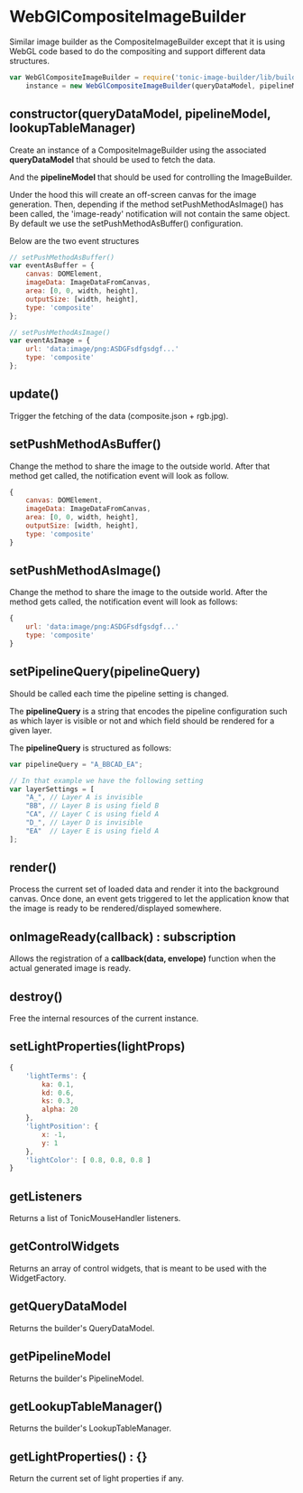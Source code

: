 # WebGlCompositeImageBuilder

Similar image builder as the CompositeImageBuilder except that it is using WebGL
code based to do the compositing and support different data structures.

```js
var WebGlCompositeImageBuilder = require('tonic-image-builder/lib/builder/WebGlComposite'),
    instance = new WebGlCompositeImageBuilder(queryDataModel, pipelineModel, lookupTableManager);
```

## constructor(queryDataModel, pipelineModel, lookupTableManager)

Create an instance of a CompositeImageBuilder using the associated
__queryDataModel__ that should be used to fetch the data.

And the __pipelineModel__ that should be used for controlling the ImageBuilder.

Under the hood this will create an off-screen canvas for the image generation.
Then, depending if the method setPushMethodAsImage() has been called,
the 'image-ready' notification will not contain the same object.
By default we use the setPushMethodAsBuffer() configuration.

Below are the two event structures

```js
// setPushMethodAsBuffer()
var eventAsBuffer = {
    canvas: DOMElement,
    imageData: ImageDataFromCanvas,
    area: [0, 0, width, height],
    outputSize: [width, height],
    type: 'composite'
};

// setPushMethodAsImage()
var eventAsImage = {
    url: 'data:image/png:ASDGFsdfgsdgf...'
    type: 'composite'
};
```

## update()

Trigger the fetching of the data (composite.json + rgb.jpg).

## setPushMethodAsBuffer()

Change the method to share the image to the outside world.
After that method get called, the notification event will look as follow.

```js
{
    canvas: DOMElement,
    imageData: ImageDataFromCanvas,
    area: [0, 0, width, height],
    outputSize: [width, height],
    type: 'composite'
}
```

## setPushMethodAsImage()

Change the method to share the image to the outside world.
After the method gets called, the notification event will look as follows:

```js
{
    url: 'data:image/png:ASDGFsdfgsdgf...'
    type: 'composite'
}
```

## setPipelineQuery(pipelineQuery)

Should be called each time the pipeline setting is changed.

The __pipelineQuery__ is a string that encodes the pipeline configuration such as
which layer is visible or not and which field should be rendered for a given layer.

The __pipelineQuery__ is structured as follows:

```js
var pipelineQuery = "A_BBCAD_EA";

// In that example we have the following setting
var layerSettings = [
    "A_", // Layer A is invisible
    "BB", // Layer B is using field B
    "CA", // Layer C is using field A
    "D_", // Layer D is invisible
    "EA"  // Layer E is using field A
];
```

## render()

Process the current set of loaded data and render it into the background canvas.
Once done, an event gets triggered to let the application know that the image is
ready to be rendered/displayed somewhere.

## onImageReady(callback) : subscription

Allows the registration of a __callback(data, envelope)__ function when the
actual generated image is ready.

## destroy()

Free the internal resources of the current instance.

## setLightProperties(lightProps)

```js
{
    'lightTerms': {
        ka: 0.1,
        kd: 0.6,
        ks: 0.3,
        alpha: 20
    },
    'lightPosition': {
        x: -1,
        y: 1
    },
    'lightColor': [ 0.8, 0.8, 0.8 ]
}
```

## getListeners

Returns a list of TonicMouseHandler listeners.

## getControlWidgets

Returns an array of control widgets, that is meant to be used with the
WidgetFactory.

## getQueryDataModel

Returns the builder's QueryDataModel.

## getPipelineModel

Returns the builder's PipelineModel.

## getLookupTableManager()

Returns the builder's LookupTableManager.

## getLightProperties() : {}

Return the current set of light properties if any.
